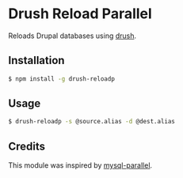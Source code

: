 # Drush Reload Parallel

Reloads Drupal databases using [drush](https://github.com/drush-ops/drush).

## Installation

```bash
$ npm install -g drush-reloadp
```

## Usage

```bash
$ drush-reloadp -s @source.alias -d @dest.alias
```

## Credits

This module was inspired by [mysql-parallel](https://github.com/deviantintegral/mysql-parallel).


